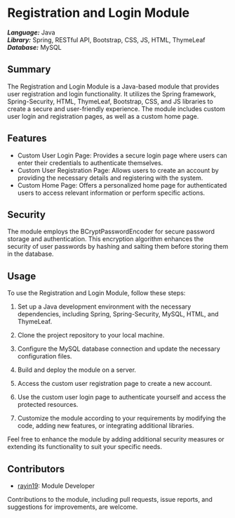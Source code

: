 # Registration and Login Module

***Language:*** Java \
***Library:*** Spring, RESTful API, Bootstrap, CSS, JS, HTML, ThymeLeaf \
***Database:*** MySQL

## Summary
The Registration and Login Module is a Java-based module that provides user registration and login functionality. It utilizes the Spring framework, Spring-Security, HTML, ThymeLeaf, Bootstrap, CSS, and JS libraries to create a secure and user-friendly experience. The module includes custom user login and registration pages, as well as a custom home page.

## Features
- Custom User Login Page: Provides a secure login page where users can enter their credentials to authenticate themselves.
- Custom User Registration Page: Allows users to create an account by providing the necessary details and registering with the system.
- Custom Home Page: Offers a personalized home page for authenticated users to access relevant information or perform specific actions.

## Security
The module employs the BCryptPasswordEncoder for secure password storage and authentication. This encryption algorithm enhances the security of user passwords by hashing and salting them before storing them in the database.

## Usage
To use the Registration and Login Module, follow these steps:

1. Set up a Java development environment with the necessary dependencies, including Spring, Spring-Security, MySQL, HTML, and ThymeLeaf.

2. Clone the project repository to your local machine.

3. Configure the MySQL database connection and update the necessary configuration files.

4. Build and deploy the module on a server.

5. Access the custom user registration page to create a new account.

6. Use the custom user login page to authenticate yourself and access the protected resources.

7. Customize the module according to your requirements by modifying the code, adding new features, or integrating additional libraries.

Feel free to enhance the module by adding additional security measures or extending its functionality to suit your specific needs.

## Contributors
- [rayin19](https://github.com/rayin19): Module Developer

Contributions to the module, including pull requests, issue reports, and suggestions for improvements, are welcome.
